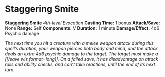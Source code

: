# Staggering Smite

**Staggering Smite**
_4th-level Evocation_
**Casting Time:** 1 bonus
**Attack/Save:** None
**Range:** Self
**Components:** V
**Duration:** 1 minute
**Damage/Effect:** 4d6 Psychic damage

*The next time you hit a creature with a melee weapon attack during this spell’s duration, your weapon pierces both body and mind, and the attack deals an extra 4d6 psychic damage to the target. The target must make a [[/save wis format=long]]. On a failed save, it has disadvantage on attack rolls and ability checks, and can’t take reactions, until the end of its next turn.*